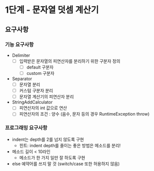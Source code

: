 # 1단계 - 문자열 덧셈 계산기

## 요구사항

### 기능 요구사항

* Delimiter
  - [ ] 입력받은 문자열의 피연산자를 분리하기 위한 구분자 정의
    - [ ] default 구분자
    - [ ] custom 구분자  
* Separator
  - [ ] 문자열 분리
  - [ ] 커스텀 구분자 분리
  - [ ] 문자열 계산기의 피연산자 분리
* StringAddCalculator
  - [ ] 피연산자의 int 값으로 연산
  - [ ] 피연산자의 조건 : 양수 (음수, 문자 등의 경우 RuntimeException throw)

### 프로그래밍 요구사항

- indent는 depth를 2를 넘지 않도록 구현
  - 힌트: indent depth를 줄이는 좋은 방법은 메소드를 분리!
- 메소드 길이 < 10라인
  - 메소드가 한 가지 일만 잘 하도록 구현
- else 예약어를 쓰지 말 것 (switch/case 또한 허용하지 않음)

